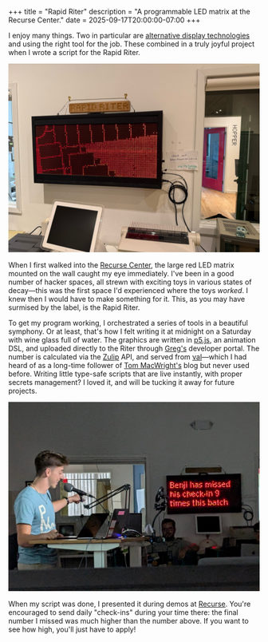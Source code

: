 +++
title = "Rapid Riter"
description = "A programmable LED matrix at the Recurse Center."
date = 2025-09-17T20:00:00-07:00
+++

I enjoy many things. Two in particular are [alternative display
technologies] and using the right tool for the job. These combined in a
truly joyful project when I wrote a script for the Rapid Riter.

![The matrix display known as the Rapid Riter.](device.jpg)

When I first walked into the [Recurse Center][Recurse], the large red
LED matrix mounted on the wall caught my eye immediately. I've been in a
good number of hacker spaces, all strewn with exciting toys in various
states of decay—this was the first space I'd experienced where the toys
*worked*. I knew then I would have to make something for it. This, as
you may have surmised by the label, is the Rapid Riter.

To get my program working, I orchestrated a series of tools in a
beautiful symphony. Or at least, that's how I felt writing it at
midnight on a Saturday with wine glass full of water. The graphics are
written in [p5.js], an animation DSL, and uploaded directly to the Riter
through [Greg's] developer portal. The number is calculated via the
[Zulip] API, and served from [val]—which I had heard of as a long-time
follower of [Tom MacWright's] blog but never used before. Writing little
type-safe scripts that are live instantly, with proper secrets
management? I loved it, and will be tucking it away for future projects.

![Me pointing to the Rapid Riter, which is displaying my script.](presentation.jpg)

When my script was done, I presented it during demos at [Recurse].
You're encouraged to send daily "check-ins" during your time there: the
final number I missed was much higher than the number above. If you want
to see how high, you'll just have to apply!

[alternative display technologies]: @/projects/roll-call/index.md
[Recurse]: https://www.recurse.com/scout/click?t=0d85c06dc14f97552f2130471d4e3086
[p5.js]: https://p5js.org
[Greg's]: https://greg.technology/
[Zulip]: https://zulip.com
[val]: https://val.town
[Tom MacWright's]: https://macwright.com/
[endpoint]: https://www.val.town/x/figbert/missed-recurse-checkin-endpoint/
